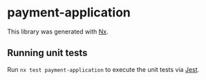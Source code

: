 # payment-application

This library was generated with [Nx](https://nx.dev).

## Running unit tests

Run `nx test payment-application` to execute the unit tests via [Jest](https://jestjs.io).
